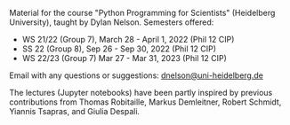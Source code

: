 Material for the course "Python Programming for Scientists" (Heidelberg University), 
taught by Dylan Nelson. Semesters offered:

* WS 21/22 (Group 7), March 28 - April 1, 2022 (Phil 12 CIP)
* SS 22 (Group 8), Sep 26 - Sep 30, 2022 (Phil 12 CIP)
* WS 22/23 (Group 7) Mar 27 - Mar 31, 2023 (Phil 12 CIP)

Email with any questions or suggestions: dnelson@uni-heidelberg.de

The lectures (Jupyter notebooks) have been partly inspired by previous contributions from 
Thomas Robitaille, Markus Demleitner, Robert Schmidt, Yiannis Tsapras, and Giulia Despali.

